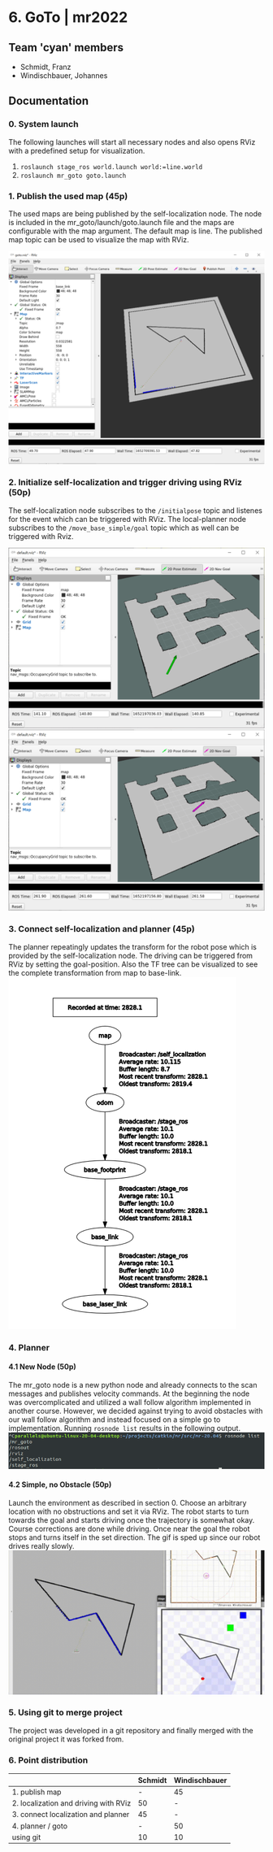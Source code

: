 # 6. GoTo | mr2022


## Team 'cyan' members
* Schmidt, Franz
* Windischbauer, Johannes


## Documentation


### 0. System launch
The following launches will start all necessary nodes and also opens RViz with a predefined setup for visualization.

1. `roslaunch stage_ros world.launch world:=line.world`
2. `roslaunch mr_goto goto.launch`


### 1. Publish the used map (45p)
The used maps are being published by the self-localization node. The node is included in the mr_goto/launch/goto.launch file and the maps are configurable with the map argument. The default map is line.
The published map topic can be used to visualize the map with RViz.

![map](./img/map.png)


### 2. Initialize self-localization and trigger driving using RViz (50p)
The self-localization node subscribes to the `/initialpose` topic and listenes for the event which can be triggered with RViz. The local-planner node subscribes to the `/move_base_simple/goal` topic which as well can be triggered with Rviz.

![image-20220510173730920](./img/image-20220510173730920.png)
![image-20220510173923147](./img/image-20220510173923147.png)


### 3. Connect self-localization and planner (45p)
The planner repeatingly updates the transform for the robot pose which is provided by the self-localization node. The driving can be triggered from RViz by setting the goal-position. Also the TF tree can be visualized to see the complete transformation from map to base-link.
![tf_tree](./img/tf_tree.png)


### 4. Planner
#### 4.1 New Node (50p)
The mr_goto node is a new python node and already connects to the scan messages and publishes velocity commands. At the beginning the node was overcomplicated and utilized a wall follow algorithm implemented in another course. However, we decided against trying to avoid obstacles with our wall follow algorithm and instead focused on a simple go to implementation.
Running `rosnode list` results in the following output.
![rosnode_list](./img/rosnode_list.png)

#### 4.2 Simple, no Obstacle (50p)
Launch the environment as described in section 0. Choose an arbitrary location with no obstructions and set it via RViz. The robot starts to turn towards the goal and starts driving once the trajectory is somewhat okay. Course corrections are done while driving. Once near the goal the robot stops and turns itself in the set direction. The gif is sped up since our robot drives really slowly.
![goto](./img/goto.gif)


### 5. Using git to merge project
The project was developed in a git repository and finally merged with the original project it was forked from.


### 6. Point distribution
|                                       | Schmidt | Windischbauer |
| ------------------------------------- | ------- | ------------- |
| 1. publish map                        | -       | 45            |
| 2. localization and driving with RViz | 50      | -             |
| 3. connect localization and planner   | 45      | -             |
| 4. planner / goto                     | -       | 50            |
| using git                             | 10      | 10            |







